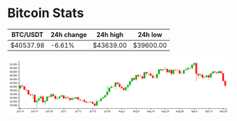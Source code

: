 # Bitcoin Stats

BTC/USDT|24h change|24h high|24h low|
|---|---|---|---|
|$40537.98|-6.61%|$43639.00|$39600.00|

<img src="./chart.svg">
